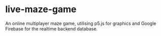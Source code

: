 # live-maze-game
An online multiplayer maze game, utilising p5.js for graphics and Google Firebase for the realtime backend database.
